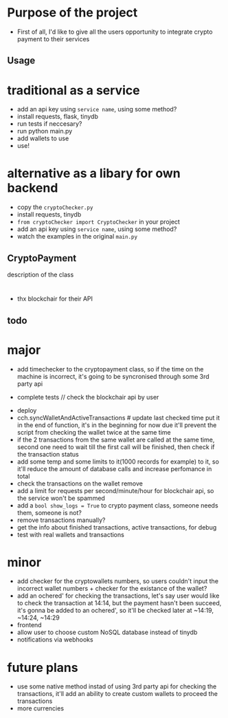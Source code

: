 # Purpose of the project
- First of all, I'd like to give all the users opportunity to integrate crypto payment to their services
## Usage

# traditional as a service
- add an api key using `service name`, using some method?
- install requests, flask, tinydb
- run tests if neccesary?
- run python main.py
- add wallets to use
- use!
# alternative as a libary for own backend
- copy the `cryptoChecker.py`
- install requests, tinydb
- `from cryptoChecker import CryptoChecker` in your project
- add an api key using `service name`, using some method?
- watch the examples in the original `main.py`


## CryptoPayment
description of the class


# 

- thx blockchair for their API

## todo

# major
- add timechecker to the cryptopayment class, so if the time on the machine is incorrect, it's going to be syncronised through some 3rd party api
<!-- - add a function which will collect all the transactions from the wallet and then tells which transaction was tethered with the payment system or not -->
- complete tests // check the blockchair api by user
<!-- - check the difference in time between the blockchair and the local time? // UTC everywhere -->
<!-- - gitnoire -->
- deploy
- cch.syncWalletAndActiveTransactions # update last checked time put it in the end of function, it's in the beginning for now due it'll prevent the script from checking the wallet twice at the same time
- if the 2 transactions from the same wallet are called at the same time, second one need to wait till the first call will be finished, then check if the transaction status
- add some temp and some limits to it(1000 records for example) to it, so it'll reduce the amount of database calls and increase perfomance in total
- check the transactions on the wallet remove
- add a limit for requests per second/minute/hour for blockchair api, so the service won't be spammed 
- add a `bool show_logs = True` to crypto payment class, someone needs them, someone is not?
- remove transactions manually?
- get the info about finished transactions, active transactions, for debug
- test with real wallets and transactions


# minor
- add checker for the cryptowallets numbers, so users couldn't input the incorrect wallet numbers + checker for the existance of the wallet?
- add an ochered' for checking the transactions, let's say user would like to check the transaction at 14:14, but the payment hasn't been succeed, it's gonna be added to an ochered', so it'll be checked later at ~14:19, ~14:24, ~14:29
- frontend
- allow user to choose custom NoSQL database instead of tinydb
- notifications via webhooks

# future plans
- use some native method instad of using 3rd party api for checking the transactions, it'll add an ability to create custom wallets to proceed the transactions
- more currencies
